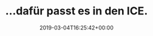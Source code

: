 ---
retweeted: false
source: <a href="https://about.twitter.com/products/tweetdeck" rel="nofollow">TweetDeck</a>
entities:
  user_mentions: []
  urls: []
  symbols: []
  media:
  - expanded_url: https://twitter.com/bascht/status/1102606050577055744/video/1
    indices:
    - '28'
    - '51'
    url: https://t.co/9YlFM4tHWZ
    media_url: http://pbs.twimg.com/ext_tw_video_thumb/1102606022722621441/pu/img/DiugwQMtOelBr2Li.jpg
    id_str: '1102606022722621441'
    id: '1102606022722621441'
    media_url_https: https://pbs.twimg.com/ext_tw_video_thumb/1102606022722621441/pu/img/DiugwQMtOelBr2Li.jpg
    sizes:
      large:
        w: '404'
        h: '718'
        resize: fit
      thumb:
        w: '150'
        h: '150'
        resize: crop
      small:
        w: '383'
        h: '680'
        resize: fit
      medium:
        w: '404'
        h: '718'
        resize: fit
    type: photo
    display_url: pic.twitter.com/9YlFM4tHWZ
  hashtags: []
display_text_range:
- '0'
- '51'
favorite_count: '5'
id_str: '1102606050577055744'
truncated: false
retweet_count: '0'
id: '1102606050577055744'
possibly_sensitive: false
created_at: Mon Mar 04 16:25:42 +0000 2019
favorited: false
full_text: "…dafür passt es in den ICE."
lang: de
extended_entities:
  media:
  - expanded_url: https://twitter.com/bascht/status/1102606050577055744/video/1
    indices:
    - '28'
    - '51'
    url: https://t.co/9YlFM4tHWZ
    media_url: http://pbs.twimg.com/ext_tw_video_thumb/1102606022722621441/pu/img/DiugwQMtOelBr2Li.jpg
    id_str: '1102606022722621441'
    video_info:
      aspect_ratio:
      - '202'
      - '359'
      duration_millis: '10478'
      variants:
      - content_type: application/x-mpegURL
        url: https://video.twimg.com/ext_tw_video/1102606022722621441/pu/pl/s-kLrQjkc_8tTaOU.m3u8?tag=6
      - bitrate: '832000'
        content_type: video/mp4
        url: https://video.twimg.com/ext_tw_video/1102606022722621441/pu/vid/404x718/3dZ1-845MB1C2Kff.mp4?tag=6
      - bitrate: '632000'
        content_type: video/mp4
        url: https://video.twimg.com/ext_tw_video/1102606022722621441/pu/vid/320x568/tlT8c0dwQ1CEYojE.mp4?tag=6
    additional_media_info:
      monetizable: false
    id: '1102606022722621441'
    media_url_https: https://pbs.twimg.com/ext_tw_video_thumb/1102606022722621441/pu/img/DiugwQMtOelBr2Li.jpg
    sizes:
      large:
        w: '404'
        h: '718'
        resize: fit
      thumb:
        w: '150'
        h: '150'
        resize: crop
      small:
        w: '383'
        h: '680'
        resize: fit
      medium:
        w: '404'
        h: '718'
        resize: fit
    type: video
    display_url: pic.twitter.com/9YlFM4tHWZ
tags:
- pesos:twitter
date: '2019-03-04T16:25:42+00:00'
src: https://twitter.com/bascht/status/1102606050577055744
original_url: https://twitter.com/bascht/status/1102606050577055744
type: twitter_tweet
media_url: https://img.bascht.com/twitter/pbs.twimg.com/ext_tw_video_thumb/1102606022722621441/pu/img/DiugwQMtOelBr2Li.jpg
text: "…dafür passt es in den ICE."
title: "…dafür passt es in den ICE."

---